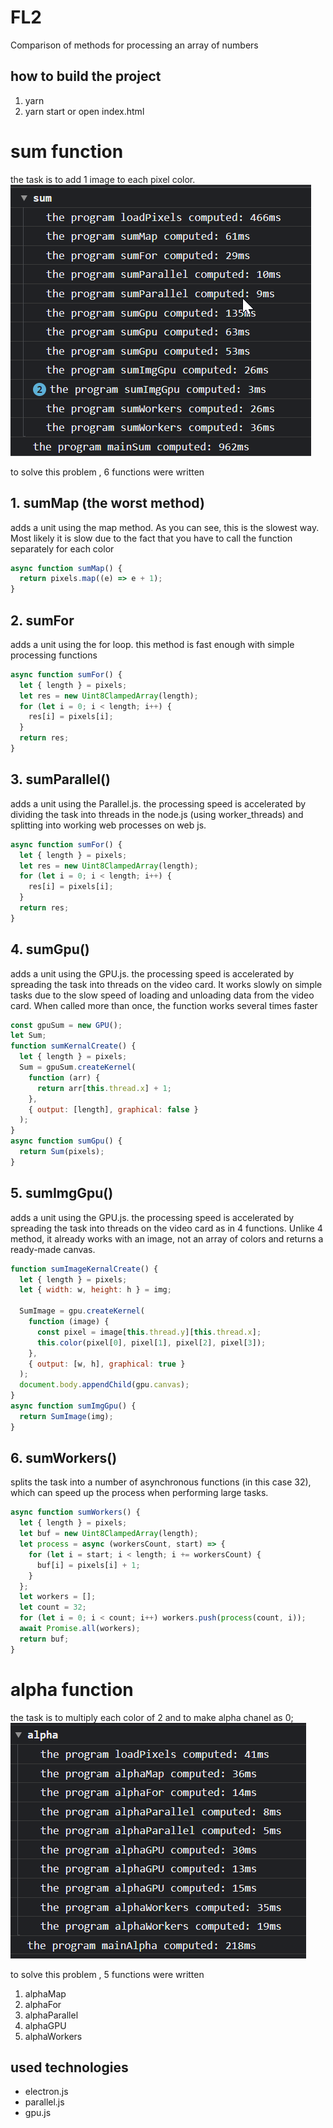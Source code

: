 # FL2

Сomparison of methods for processing an array of numbers

## how to build the project

1. yarn
2. yarn start
   or
   open index.html

# sum function

the task is to add 1 image to each pixel color.
![sum](github/sum.png)

to solve this problem , 6 functions were written

## 1. sumMap (the worst method)

adds a unit using the map method. As you can see, this is the slowest way. Most likely it is slow due to the fact that you have to call the function separately for each color

```javascript
async function sumMap() {
  return pixels.map((e) => e + 1);
}
```

## 2. sumFor

adds a unit using the for loop. this method is fast enough with simple processing functions

```javascript
async function sumFor() {
  let { length } = pixels;
  let res = new Uint8ClampedArray(length);
  for (let i = 0; i < length; i++) {
    res[i] = pixels[i];
  }
  return res;
}
```

## 3. sumParallel()

adds a unit using the Parallel.js. the processing speed is accelerated by dividing the task into threads in the node.js (using worker_threads) and splitting into working web processes on web js.

```javascript
async function sumFor() {
  let { length } = pixels;
  let res = new Uint8ClampedArray(length);
  for (let i = 0; i < length; i++) {
    res[i] = pixels[i];
  }
  return res;
}
```

## 4. sumGpu()

adds a unit using the GPU.js. the processing speed is accelerated by spreading the task into threads on the video card. It works slowly on simple tasks due to the slow speed of loading and unloading data from the video card. When called more than once, the function works several times faster

```javascript
const gpuSum = new GPU();
let Sum;
function sumKernalCreate() {
  let { length } = pixels;
  Sum = gpuSum.createKernel(
    function (arr) {
      return arr[this.thread.x] + 1;
    },
    { output: [length], graphical: false }
  );
}
async function sumGpu() {
  return Sum(pixels);
}
```

## 5. sumImgGpu()

adds a unit using the GPU.js. the processing speed is accelerated by spreading the task into threads on the video card as in 4 functions. Unlike 4 method, it already works with an image, not an array of colors and returns a ready-made canvas.

```javascript
function sumImageKernalCreate() {
  let { length } = pixels;
  let { width: w, height: h } = img;

  SumImage = gpu.createKernel(
    function (image) {
      const pixel = image[this.thread.y][this.thread.x];
      this.color(pixel[0], pixel[1], pixel[2], pixel[3]);
    },
    { output: [w, h], graphical: true }
  );
  document.body.appendChild(gpu.canvas);
}
async function sumImgGpu() {
  return SumImage(img);
}
```
## 6. sumWorkers()

splits the task into a number of asynchronous functions (in this case 32), which can speed up the process when performing large tasks.

```javascript
async function sumWorkers() {
  let { length } = pixels;
  let buf = new Uint8ClampedArray(length);
  let process = async (workersCount, start) => {
    for (let i = start; i < length; i += workersCount) {
      buf[i] = pixels[i] + 1;
    }
  };
  let workers = [];
  let count = 32;
  for (let i = 0; i < count; i++) workers.push(process(count, i));
  await Promise.all(workers);
  return buf;
}
```
# alpha function

the task is to multiply each color of 2 and to make alpha chanel as 0;
![sum](github/alpha.png)

to solve this problem , 5 functions were written
1. alphaMap
2. alphaFor
3. alphaParallel
4. alphaGPU
5. alphaWorkers


## used technologies

- electron.js
- parallel.js
- gpu.js

